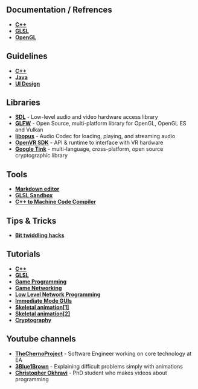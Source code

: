 ## Documentation / Refrences
* [**C++**](https://en.cppreference.com/w/)
* [**GLSL**](https://www.khronos.org/registry/OpenGL/specs/gl/GLSLangSpec.1.20.pdf)
* [**OpenGL**](http://docs.gl/)

## Guidelines
* [**C++**](https://github.com/isocpp/CppCoreGuidelines/blob/master/CppCoreGuidelines.md)
* [**Java**](https://google.github.io/styleguide/javaguide.html)
* [**UI Design**](https://material.io/design/)

## Libraries
* [**SDL**](https://www.libsdl.org/index.php) - Low-level audio and video hardware access library
* [**GLFW**](https://github.com/glfw/glfw) - Open Source, multi-platform library for OpenGL, OpenGL ES and Vulkan
* [**libopus**](https://opus-codec.org/) - Audio Codec for loading, playing, and streaming audio
* [**OpenVR SDK**](https://github.com/ValveSoftware/openvr) - API & runtime to interface with VR hardware
* [**Google Tink**](https://github.com/google/tink) - multi-language, cross-platform, open source cryptographic library

## Tools
* [**Markdown editor**](https://stackedit.io)
* [**GLSL Sandbox**](http://glslsandbox.com/e)
* [**C++ to Machine Code Compiler**](https://gcc.godbolt.org/)

## Tips & Tricks
* [**Bit twiddling hacks**](https://graphics.stanford.edu/~seander/bithacks.html)

## Tutorials
* [**C++**](https://www.learncpp.com)
* [**GLSL**](https://learnopengl.com/Getting-started/Shaders)
* [**Game Programming**](https://gameprogrammingpatterns.com/contents.html)
* [**Game Networking**](https://github.com/MFatihMAR/Awesome-Game-Networking)
* [**Low Level Network Programming**](https://beej.us/guide/bgnet/)
* [**Immediate Mode GUIs**](http://sol.gfxile.net/imgui/index.html)
* [**Skeletal animation[1]**](https://www.khronos.org/opengl/wiki/Skeletal_Animation)
* [**Skeletal animation[2]**](http://voxels.blogspot.com/2014/03/skinned-skeletal-animation-tutorial.html)
* [**Cryptography**](https://pixelprivacy.com/resources/cryptography-guide/)

## Youtube channels
* [**TheChernoProject**](https://www.youtube.com/user/TheChernoProject) - Software Engineer working on core technology at EA
* [**3Blue1Brown**](https://www.youtube.com/channel/UCYO_jab_esuFRV4b17AJtAw) - Explaining difficult problems simply with animations
* [**Christopher Okhravi**](https://www.youtube.com/channel/UCbF-4yQQAWw-UnuCd2Azfzg) - PhD student who makes videos about programming
